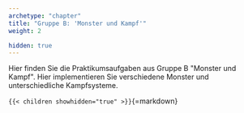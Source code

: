 ```yaml
---
archetype: "chapter"
title: "Gruppe B: 'Monster und Kampf'"
weight: 2

hidden: true
---
```



Hier finden Sie die Praktikumsaufgaben aus Gruppe B "Monster und Kampf". Hier implementieren Sie
verschiedene Monster und unterschiedliche Kampfsysteme.


`{{< children showhidden="true" >}}`{=markdown}
